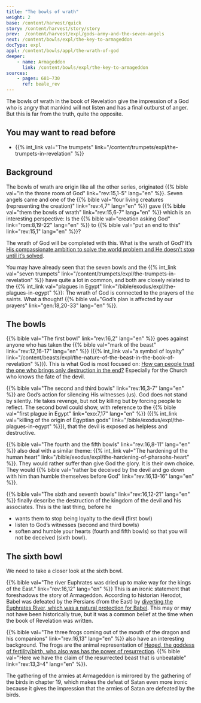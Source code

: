 ```yaml
---
title: "The bowls of wrath"
weight: 2
base: /content/harvest/quick
story: /content/harvest/story/story
prev:  /content/harvest/expl/gods-army-and-the-seven-angels
next: /content/bowls/expl/the-key-to-armageddon
docType: expl
appl: /content/bowls/appl/the-wrath-of-god
deeper:
    - name: Armageddon
      link: /content/bowls/expl/the-key-to-armageddon
sources: 
    - pages: 681–730
      ref: beale_rev
---
```


The bowls of wrath in the book of Revelation give the impression of a God who is angry that mankind will not listen and has a final outburst of anger. But this is far from the truth, quite the opposite.

## You may want to read before

<a name="6ee4"></a>
- {{% int_link val="The trumpets" link="/content/trumpets/expl/the-trumpets-in-revelation" %}}

## Background

<a name="a84e"></a>
The bowls of wrath are origin like all the other series, originated {{% bible val="in the throne room of God" link="rev:15,1-5" lang="en" %}}. Seven angels came and one of the {{% bible val="four living creatures (representing the creation)" link="rev:4,7" lang="en" %}} gave {{% bible val="them the bowls of wrath" link="rev:15,6-7" lang="en" %}} which is an interesting perspective: Is the {{% bible val="creation asking God" link="rom:8,19-22" lang="en" %}} to {{% bible val="put an end to this" link="rev:15,1" lang="en" %}}?

The wrath of God will be completed with this. What is the wrath of God? It’s [His compassionate ambition to solve the world problem and He doesn’t stop until it’s solved](https://moodyaudio.com/products/good-and-beautiful-god-part-6).

You may have already seen that the seven bowls and the {{% int_link val="seven trumpets" link="/content/trumpets/expl/the-trumpets-in-revelation" %}} have quite a lot in common, and both are closely related to the {{% int_link val="plagues in Egypt" link="/bible/exodus/expl/the-plagues-in-egypt" %}}: The wrath of God is connected to the prayers of the saints. What a thought! {{% bible val="God’s plan is affected by our prayers" link="gen:18,20-33" lang="en" %}}.

## The bowls

<a name="7ced"></a>
{{% bible val="The first bowl" link="rev:16,2" lang="en" %}} goes against anyone who has taken the {{% bible val="mark of the beast" link="rev:12,16-17" lang="en" %}} ({{% int_link val="a symbol of loyalty" link="/content/beasts/expl/the-nature-of-the-beast-in-the-book-of-revelation" %}}). This is what God is most focused on: [How can people trust the one who brings only destruction in the end?](https://www.bibleserver.com/NIV/Revelation6%3A1-11) Especially for the Church who knows the fate of the devil.

{{% bible val="The second and third bowls" link="rev:16,3-7" lang="en" %}} are God’s action for silencing His witnesses (us). God does not stand by silently. He takes revenge, but not by killing but by forcing people to reflect. The second bowl could show, with reference to the {{% bible val="first plague in Egypt" link="exo:7,17" lang="en" %}} ({{% int_link val="killing of the origin of Egyptian gods" link="/bible/exodus/expl/the-plagues-in-egypt" %}}), that the devil is exposed as helpless and destructive.

{{% bible val="The fourth and the fifth bowls" link="rev:16,8-11" lang="en" %}} also deal with a similar theme: {{% int_link val="The hardening of the human heart" link="/bible/exodus/expl/the-hardening-of-pharaohs-heart" %}}. They would rather suffer than give God the glory. It is their own choice. They would {{% bible val="rather be deceived by the devil and go down with him than humble themselves before God" link="rev:16,13-16" lang="en" %}}.

{{% bible val="The sixth and seventh bowls" link="rev:16,12-21" lang="en" %}} finally describe the destruction of the kingdom of the devil and his associates. This is the last thing, before he

- wants them to stop being loyalty to the devil (first bowl)
- listen to God’s witnesses (second and third bowls)
- soften and humble your hearts (fourth and fifth bowls) so that you will not be deceived (sixth bowl).

## The sixth bowl

<a name="a667"></a>
We need to take a closer look at the sixth bowl.

{{% bible val="The river Euphrates was dried up to make way for the kings of the East." link="rev:16,12" lang="en" %}} This is an ironic statement that foreshadows the story of Armageddon. According to historian Herodot, Babel was defeated by the Persians (from the East) by [diverting the Euphrates River, which was a natural protection for Babel](https://en.wikipedia.org/wiki/Fall_of_Babylon#Historiography). This may or may not have been historically true, but it was a common belief at the time when the book of Revelation was written.

{{% bible val="The three frogs coming out of the mouth of the dragon and his companions" link="rev:16,13" lang="en" %}} also have an interesting background. The frogs are the animal representation of [Heqed, the goddess of fertility/birth, who also was has the power of resurrection](https://en.wikipedia.org/wiki/Heqet). {{% bible val="Here we have the claim of the resurrected beast that is unbeatable" link="rev:13,3-4" lang="en" %}}.

The gathering of the armies at Armageddon is mirrored by the gathering of the birds in chapter 19, which makes the defeat of Satan even more ironic because it gives the impression that the armies of Satan are defeated by the birds.
